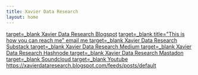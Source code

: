 ```yaml
---
title: Xavier Data Research
layout: home
---
```


<a href="https://xavierdataresearch.blogspot.com"> target=_blank
    [Xavier Data Research Blogspot](https://xavierdataresearch.blogspot.com)
    </a>
    <a href="mailto:xavierdataresearch@yahoo.com"> target=_blank title="This is how you can reach me"
    email me
    </a>
    <a href="https://xavierdataresearch.substack.com"> target=_blank
    Xavier Data Research Substack
    </a>
    <a href="https://medium.com/@xaviersingleton22_3667"> target=_blank
    Xavier Data Research Medium
    </a>
    <a href="https://xavier5005.hashnode.dev"> target=_blank
    Xavier Data Research Hashnode
    </a>
    <a href="https://mastodon.social/@xavierdataresearch"> target=_blank
    Xavier Data Research Mastadon
    </a>
    <a href="https://soundcloud.com/user-132906095"> target=_blank
    Soundcloud
    </a>
    <a href="https://www.youtube.com/channel/UCuQrDduw-Mb7mR4w8C-ODOQ"> target=_blank
    Youtube
    </a>
    https://xavierdataresearch.blogspot.com/feeds/posts/default


